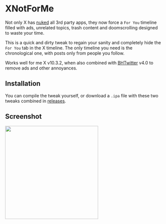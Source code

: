 # XNotForMe
Not only X has [nuked](https://tapbots.com/tweetbot/) all 3rd party apps, they now force a `For You` timeline filled with ads, unrelated topics, trash content and doomscrolling designed to waste your time. 

This is a quick and dirty tweak to regain your sanity and completely hide the `For You` tab in the X timeline.
The only timeline you need is the chronological one, with posts only from people you follow.

Works well for me X v10.3.2, when also combined with [BHTwitter](https://github.com/BandarHL/BHTwitter) v4.0 to remove ads and other annoyances.

## Installation
You can compile the tweak yourself, or download a `.ipa` file with these two tweaks combined in [releases](https://github.com/n3d1117/XNotForMe/releases).

## Screenshot
<img src="https://github.com/n3d1117/XNotForMe/assets/11541888/95a0203d-e079-438a-ab69-e2f3a37f43ea" width="300">
